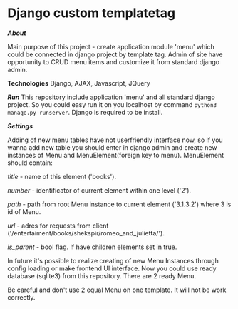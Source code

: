 # Django custom templatetag


___About___

Main purpose of this project - create application module 'menu' which could be connected in django project by template tag.
Admin of site have opportunity to CRUD menu items and customize it from standard django admin.

__Technologies__
Django, AJAX, Javascript, JQuery


___Run___
This repository include application 'menu' and all standard django project.
So you could easy run it on you localhost by command `python3 manage.py runserver`.
Django is required to be install.


___Settings___

Adding of new menu tables have not userfriendly interface now, so if you wanna add new table you should enter in django admin and create new instances of Menu and MenuElement(foreign key to menu). MenuElement should contain:

*title* - name of this element ('books').

*number* - identificator of current element within one level ('2').

*path* - path from root Menu instance to current element ('3.1.3.2') where 3 is id of Menu.

*url* - adres for requests from client ('/entertaiment/books/shekspir/romeo_and_julietta/').

*is_parent* - bool flag. If have children elements set in true.

In future it's possible to realize creating of new Menu Instances through config loading or make frontend UI interface.
Now you could use ready database (sqlite3) from this repository. There are 2 ready Menu.

Be careful and don't use 2 equal Menu on one template. It will not be work correctly.
